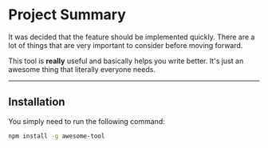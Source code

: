 # Project Summary

It was decided that the feature should be implemented quickly. There are a lot of things that are very important to consider before moving forward.

This tool is **really** useful and basically helps you write better. It's just an awesome thing that literally everyone needs.

---

## Installation

You simply need to run the following command:

```bash
npm install -g awesome-tool
